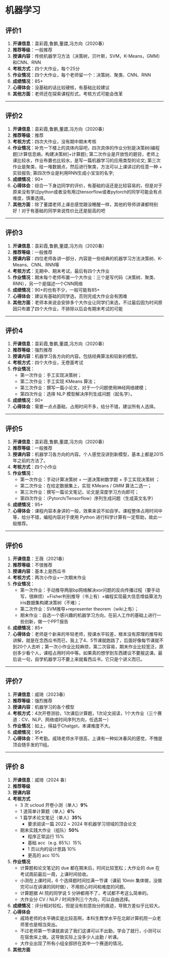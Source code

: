 # 机器学习

## 评价1

1. **开课信息**：袁彩霞,鲁鹏,董譞,冯方向（2020春）
2. **推荐等级**：一般推荐
3. **授课内容**：传统机器学习方法（决策树，贝叶斯，SVM，K-Means，GMM）和CNN、RNN
4. **考核方式**：四个大作业，每个25分
5. **作业情况**：四个大作业，每个老师留一个：决策树、聚类、CNN、RNN
6. **成绩情况**：85+
7. **心得体会**：没基础的话比较硬核，有基础比较建议
8. **其他方面**：老师还在探索课程形式，考核方式可能会改革

---

## 评价2

1. **开课信息**：袁彩霞,鲁鹏,董譞,冯方向（2020春）
2. **推荐等级**：推荐
3. **考核方式**：四次大作业，没有期中期末考核
4. **作业情况**：补充一下楼上的具体内容吧，四次具体的作业分别是决策树(编程题\[计算信息熵，构建决策树\]+计算题); 第二次作业是开放性的题目，老师上课比较水，作业布置也比较水，是写一篇机器学习的应用类型的论文; 第三次作业是聚类，给一堆数据点，然后进行聚类，方法可以上课讲过的任意一种 + 实验报告; 第四次作业是利用RNN生成小宝宝的名字;
5. **成绩情况**：90+
6. **心得体会**：综合一下身边同学的评价，有基础的话还是比较容易的，但是对于原来没有学过python或者没有用过tensorflow或者pytorch的同学可能会有点难度，慎重选择。
7. **其他方面**：除了董譞老师上课总感觉跟没睡醒一样，其他的导师讲课都特别好！对于有基础的同学来说性价比还是挺高的吧

---

## 评价3

1. **开课信息**：袁彩霞,鲁鹏,董譞,冯方向（2020春）
2. **推荐等级**：一般推荐
3. **授课内容**：四位老师各讲一部分，内容是一些经典的机器学习方法决策树、K-Means、CNN、RNN等
4. **考核方式**：无期中、期末考试，最后有四个大作业
5. **作业情况**：期末每个老师布置一个大作业：三个是写代码（决策树、聚类、RNN），另一个是描述一个CNN网络
6. **成绩情况**：90+的也有不少，一般可能有85+
7. **心得体会**：建议有基础的同学选，否则完成大作业会有困难
8. **其他方面**：老师本来说会安排多个大作业让同学们来选，不过最后因为时间原因只布置了四个大作业，不排除以后会有期末考试的可能

---

## 评价4

1. **开课信息**：袁彩霞,鲁鹏,董譞,冯方向（2020春）
2. **推荐等级**：强烈推荐
3. **授课内容**：机器学习各方向的内容。包括经典算法和较新的模型。
4. **考核方式**：四个大作业，无卷面考试
5. **作业情况**：
    * 第一次作业：手工实现决策树；
    * 第二次作业：手工实现 KMeans 算法；
    * 第三次作业：撰写一篇小论文，对于一个问题使用神经网络建模；
    * 第四次作业：选择 NLP 模型解决序列生成问题（起名字）。
6. **成绩情况**：90+
7. **心得体会**：需要一点点基础，占用时间不多，给分不错，建议所有人选择。

---

## 评价5

1. **开课信息**：袁彩霞,鲁鹏,董譞,冯方向（2020春）
2. **推荐等级**：一般推荐
3. **授课内容**：机器学习各方向的内容。个人感觉没讲到新模型，基本上都是2015年之前的方法了。
4. **考核方式**：四个小作业
5. **作业情况**：
   * 第一次作业：手动计算决策树 + 一道决策树数学题 + 手工实现决策树 ；
   * 第二次作业：在给定数据集上，实现 KMeans / GMM 算法二选一；
   * 第三次作业：撰写一篇论文笔记，论文是深度学习方向即可；
   * 第四次作业：（Pytorch/Tensorflow）序列生成问题（生成英文名字）
6. **成绩情况**：95+
7. **心得体会**：课程内容本身讲的一般，效果来说不如自学。课程整体占用时间中等，给分不错，编程内容对于使用 Python 进行科学计算有一定帮助，故此一般推荐。

---

## 评价6

1. **开课信息**：王薇（2021春）
2. **推荐等级**：不很推荐
3. **授课内容**：基本上是西瓜书
4. **考核方式**：两次小作业+一次期末作业
5. **作业情况**：
   * 第一次作业：手动推导两层bp网络解决xor问题的反向传播过程（要手动写，很麻烦）+Fisher判别推导（书上有）+编程实现最大信息增益算法为iris数据集构建决策树（不难）；
   * 第二次作业：SVM推导+representer theorem（wiki上有）；
   * 期末作业：自选一个感兴趣的机器学习方向，在前人工作的基础上进行一些创新，做一个PPT报告
6. **成绩情况**：85+
7. **心得体会**：老师是个新来的年轻老师，授课水平较差，根本没有原理的推导和讲解，就是在念西瓜书而已，我上了4、5节课就跑路了，后面好像每节课就不到20个人去听；第一次小作业比较麻烦，第二次容易，期末作业比较宽泛，原创多少看个人，课程占用时间中等。如果真的想学到东西建议不要报这课。最后说一句，自学机器学习不要上来就看西瓜书，它只是个讲义而已。

---

## 评价7

1. **开课信息**：戚琦（2023春）
2. **推荐等级**：强烈推荐
3. **授课内容**：机器学习的各个模型
4. **考核方式**：4次开卷测验，1次课后计算题，1次论文阅读，1个大作业（三个赛道：CV、NLP、网络或时间序列方向，任选其一）
5. **作业情况**：如上，得益于Chatgpt，本课难度不大。
6. **成绩情况**：95+
7. **心得体会**：不考勤。戚琦老师水平很高，上课有一种如沐春风的感觉，不愧是顶会随手发的11组。

---

## 评价 8

1. **开课信息**：戚琦（2024 春）
2. **推荐等级**
3. **授课内容**
4. **考核方式**
   - 3 次 ucloud 开卷小测（单人）**9%**
   - 1 道简单计算题（单人）**6%**
   - 1 篇学术论文笔记（单人）**35%**
     - 要求阅读一篇 2022 \~ 2024 年机器学习领域的顶会论文
   - 期末实践大作业（组队）**50%**
     - 程序正常运行 15%
     - 基础 acc（e.g. 85%）15%
     - 1 页以内的设计思路 10%
     - 更高的 acc 10%
5. **作业情况**
   - 计算题和论文笔记的 due 都在期末后，时间比较宽松；大作业的 due 在考试周前最后一周，上课时间验收。
   - 小测在上课时间，6 个选择题时间拉满一节课（课前 10min 集体做，没做完可以在讲课的同时做），不用担心时间和难度的问题。
   - 计算题据 AI 院的同学说 5 分钟都用不了，考试都不考这么简单的。
   - 大作业分 CV / NLP / 时间序列三个方向，可以自由选择。
6. **成绩情况**：评分相对较松，但是没有刻意抬分的痕迹，导致方差似乎比较大。
7. **心得体会**
   - 戚琦老师的水平确实是比较高啊，本科生教学水平在北邮计算机院一众老师里也是相当突出。
   - 不过老师第一节课就直说了我们这课可以不出勤，学会了就行，小测可以在宿舍床上做。这导致实际上没多少人出勤 / 听课。
   - 大作业出现了所有小组全部挤在其中一个赛道的情况。
8. **其他方面**
